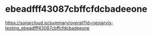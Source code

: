 # ebeadfff43087cbffcfdcbadeeone
https://sonarcloud.io/summary/overall?id=neojarvis-testing_ebeadfff43087cbffcfdcbadeeone
